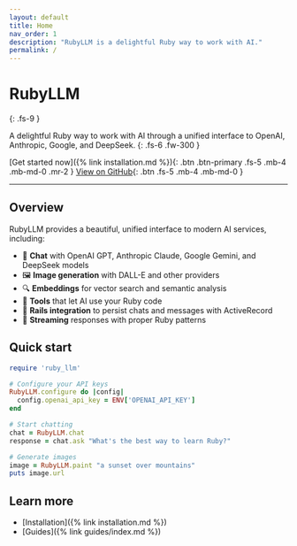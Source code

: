 ```yaml
---
layout: default
title: Home
nav_order: 1
description: "RubyLLM is a delightful Ruby way to work with AI."
permalink: /
---
```


# RubyLLM
{: .fs-9 }

A delightful Ruby way to work with AI through a unified interface to OpenAI, Anthropic, Google, and DeepSeek.
{: .fs-6 .fw-300 }

[Get started now]({% link installation.md %}){: .btn .btn-primary .fs-5 .mb-4 .mb-md-0 .mr-2 }
[View on GitHub](https://github.com/crmne/ruby_llm){: .btn .fs-5 .mb-4 .mb-md-0 }

---

## Overview

RubyLLM provides a beautiful, unified interface to modern AI services, including:

- 💬 **Chat** with OpenAI GPT, Anthropic Claude, Google Gemini, and DeepSeek models
- 🖼️ **Image generation** with DALL-E and other providers
- 🔍 **Embeddings** for vector search and semantic analysis
- 🔧 **Tools** that let AI use your Ruby code
- 🚊 **Rails integration** to persist chats and messages with ActiveRecord
- 🌊 **Streaming** responses with proper Ruby patterns

## Quick start

```ruby
require 'ruby_llm'

# Configure your API keys
RubyLLM.configure do |config|
  config.openai_api_key = ENV['OPENAI_API_KEY']
end

# Start chatting
chat = RubyLLM.chat
response = chat.ask "What's the best way to learn Ruby?"

# Generate images
image = RubyLLM.paint "a sunset over mountains"
puts image.url
```

## Learn more

- [Installation]({% link installation.md %})
- [Guides]({% link guides/index.md %})
